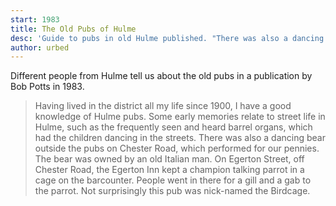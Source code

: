 ```yaml
---
start: 1983
title: The Old Pubs of Hulme
desc: 'Guide to pubs in old Hulme published. "There was also a dancing bear outside the pubs on Chester Road, which per­formed for our pennies"'
author: urbed
---
```


Different people from Hulme tell us about the old pubs in a publication by Bob Potts in 1983.

> Having lived in the district all my life since 1900, I have a good knowledge of Hulme pubs. Some early memories rel­ate to street life in Hulme, such as the frequently seen and heard barrel organs, which had the children dancing in the streets. There was also a dancing bear outside the pubs on Chester Road, which per­formed for our pennies. The bear was owned by an old Italian man. On Egerton Street, off Chester Road, the Egerton Inn kept a champion talking parrot in a cage on the bar­counter. People went in there for a gill and a gab to the parrot. Not surprisingly this pub was nick-named the Birdcage.
